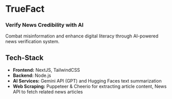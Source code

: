 # TrueFact
### Verify News Credibility with AI
Combat misinformation and enhance digital literacy through AI-powered news verification system.

## Tech-Stack
- **Frontend:** NextJS, TailwindCSS
- **Backend:** Node.js
- **AI Services:** Gemini API (GPT) and Hugging Faces text summarization
- **Web Scraping:** Puppeteer & Cheerio for extracting article content, News API to fetch related news articles
